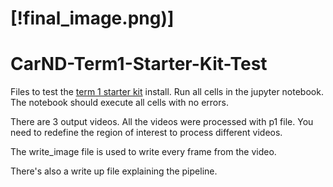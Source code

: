# [!final_image.png)]
# CarND-Term1-Starter-Kit-Test

Files to test the [term 1 starter kit](https://github.com/udacity/CarND-Term1-Starter-Kit) install. 
Run all cells in the jupyter notebook. The notebook should execute all cells with no errors.

There are 3  output videos. All the videos were processed with p1 file. You need to redefine the region of interest to process different videos. 

The write_image file is used to write every frame from the video. 

There's also a write up file explaining the pipeline.
